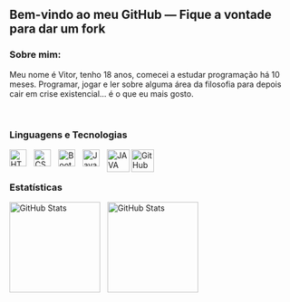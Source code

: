 
Bem-vindo ao meu GitHub — Fique a vontade para dar um fork 
---

### Sobre mim:

Meu nome é Vitor, tenho 18 anos, comecei a estudar programação há 10 meses. 
Programar, jogar e ler sobre alguma área da filosofia para depois cair em crise existencial... é o que eu mais gosto.

<br/>

### Linguagens e Tecnologias

<img 
    align="left"
    alt="HTML"
    title="HTML"
    width="30px"
    style="padding-right: 10px;"
    src="https://cdn.jsdelivr.net/gh/devicons/devicon@latest/icons/html5/html5-original.svg" 
/>
<img 
    align="left"
    alt="CSS"
    title="CSS"
    width="30px"
    style="padding-right: 10px;" 
    src="https://cdn.jsdelivr.net/gh/devicons/devicon@latest/icons/css3/css3-original.svg" 
/>
<img 
align="left"
alt="BootStrap"
title="BootStrap"
width="30px"
style="padding-right: 10px;" 
src="https://cdn.jsdelivr.net/gh/devicons/devicon@latest/icons/bootstrap/bootstrap-original.svg"
/>

<img 
align="left"
alt="JavaScipt"
title="JavaScipt"
width="30px"
style="padding-right: 10px;" 
src="https://cdn.jsdelivr.net/gh/devicons/devicon@latest/icons/javascript/javascript-original.svg" 
/>

<img
align="left"
alt="JAVA"
title="JAVA"
width="40px"
src="https://cdn.jsdelivr.net/gh/devicons/devicon@latest/icons/java/java-original-wordmark.svg"
/>
<img
align="left"
alt="GitHub Stats"
Height="40"
style="padding-right 10px"
src="https://cdn.jsdelivr.net/gh/devicons/devicon@latest/icons/react/react-original.svg"     
/>
<br/>
<br/>

### Estatísticas
<p>
<img
align="left"
alt="GitHub Stats"
Height="160"
style="padding-right: 10px"
src="https://github-readme-stats.vercel.app/api?username=ViBurnier&show_icons=true&theme=tokyonight&include_all_commits=true&locale=pt-br"
/>
</p>
<p>
<img
 align="left"
 alt="GitHub Stats"
 Height="160"
 style="padding-right 10px"
 src="https://github-readme-stats.vercel.app/api/top-langs/?username=ViBurnier&theme=tokyonight&custom_title=Tecnologia&layout=compact"
 /> 
</p>

